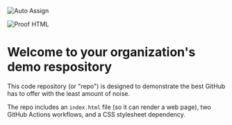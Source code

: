 ![Auto Assign](https://github.com/3DRepositoryHuman/demo-repository/actions/workflows/auto-assign.yml/badge.svg)

![Proof HTML](https://github.com/3DRepositoryHuman/demo-repository/actions/workflows/proof-html.yml/badge.svg)

# Welcome to your organization's demo respository
This code repository (or "repo") is designed to demonstrate the best GitHub has to offer with the least amount of noise.

The repo includes an `index.html` file (so it can render a web page), two GitHub Actions workflows, and a CSS stylesheet dependency.
